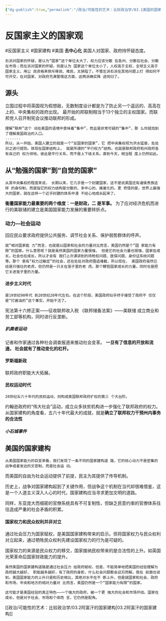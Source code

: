```yaml
---
{"dg-publish":true,"permalink":"/政治/可能性的艺术：比较政治学/03.1美国的国家建构/","dgPassFrontmatter":true}
---
```


# 反国家主义的国家观
#反国家主义 #国家建构 #美国
**去中心化**
美国人对国家、政府持怀疑态度。
```
右派对国家的怀疑，是认为“国家”这个单位太大了，权力应该分散 在各州、分散在社会、分散在市场；而左派对国家的怀疑，则是认为 国家这个单位太小了，人权高于主权，全球主义高于国家主义，用公 民资格来排斥移民、难民，太狭隘了。不管左派右派在其他问题上打 得如何不可开交，在对国家、对政府充满警惕这方面，这两派确实殊 途同归了。
```
## 源头
立国过程中将英国视为假想敌，无数制度设计都是为了防止另一个遥远的、高高在上的、中央集权的政府出现。
最开始的邦联制相当于13个独立的主权国家。而联邦党人召开制宪会议推动联邦的形成。
```
理解“联邦”这个 词在美国的语境中意味着“集中”，而且是非常可疑的“集中”，那 么你就找到了理解美国政治的入口。
.......
所以，从一开始，美国人建立的就是一个“反国家的国家”，它 把中央集权视为洪水猛兽，处处对之进行提防。体现在国家结构上， 就是所谓的“平行权力”结构，也就是联邦政府和州政府各有自己的 权力领地，彼此是平行关系，而不是上下级关系。直到今天，相当程 度上仍然如此。
```

## 从“勉强的国家”到“自觉的国家”
```
从其中央集权的程度来说， 长期以来，它几乎是一个封建国家，这不是说美国还有诸侯贵族这样 的身份制，而是指它的权力结构是分散的、多中心的、蜂巢化的。更 奇怪的是，世界上最强大的国家，就在这样一个近乎封建的体系中漫 不经心地成长起来了。
```
**衡量国家能力最重要的两个维度：一是财政，二 是军事。**
为了应对经济危机而进行的美联储的建立是美国国家能力发展的重要转折点。
### 动力—社会运动
回应民众要求政府提供公共服务、调节社会关系、保护弱势群体的呼声。
```
就“相对国家能 力”而言，也就是以国家和社会的力量对比而言，美国仍然是个“国 家能力有限”的国家。什么意思呢？就是虽然美国的国家力量很强， 但是它的社会力量也很强，国家在成长，社会也在成长，所以才会有 我们上次课讲到的持枪权问题、医保问题、身份证系统问题等。那个 患有“权力过敏症”的社会，还在处处对政府围追堵截，所以现在， 美国政府虽然已经是只强壮的老虎，但仍然是一只关在笼子里的老 虎。那个鞭笞国家成长的力量，同时也是把它关进笼子里的力量。
```
#### 进步主义时代
```
是19世纪90年代 到20世纪20年代左右。在这个阶段，美国政府似乎终于接受了政府不 仅仅是“打酱油的”这个事实，开始干活了。
```
宪法第十六修正案——征收联邦收入税
《联邦储备法案》——美联储
成立商业和劳工部等机构，同时进行反垄断。
##### 扒粪者运动
记者和作家通过各种社会调查报道来推动社会变革。
**一旦有了信息的开放和流通， 社会就有了推动变化的杠杆。**
#### 罗斯福新政
联邦政府职能大大拓展。
#### 民权运动时代
```
20世纪五六十年代的民权运动，则构成美国联邦政府扩权的第三 个大台阶。
```
约翰逊政府的“伟大社会”运动，成立众多扶贫机构进一步强化了联邦政府的权力。从国家建构的角度看，五六十年代最大的成就，就是**确立了联邦权力干预州内事务的合法性**
##### 小石城事件


## 美国的国家建构
```
从美国国家能力的巨变来看，我们发现了一条不同的国家建构道 路，它的核心动力不是密集的战争或者发达的文官制，而是社会运 动。
```
而美国的自由为社会运动提供了前提，民主为其提供了传导机制。

历史上，战争对国家建构起到了关键作用，但战争这个机制在当代却很难借鉴，这是一个人道主义深入人心的时代，国家建构应当寻求更加文明的道路。

同样，东亚庞大而细密的官僚系统具有不可复制性，但缺乏民意约束的官僚体系往往造成严重的社会矛盾的积累。

#### **国家权力和民众权利并非对立**
通过社会压力为国家赋权，是美国国家建构带来的启示。但将国家权力与民众权利对立起来，通过牺牲民众权利先建设国家权力的行为是可疑的。

国家权力的来源是民众权力的移交，国家接纳民权带来的是合法性的上升。如英国光荣革命后国家财政能力的提升。

```
虽然美国的国家建构道路是通过社会压力 给政府赋权，但是，不能简单地把美国的经验理解为政府越大越好， 职能越多越好，有了政府的身影，什么社会问题都会迎刃而解。我在 前面也说到，美国国家能力的上升只是和历史相比，其绝对水平在不 断上升，但是就国家和社会、政府和市场、中央和地方的相对力量对 比而言，美国仍然是一个“国家能力有限”的国家。 

这可能才是美国经验的真正特色——一个强大的政府，被一个更 强大的社会和市场环绕。国家在成长，但是对于社会、市场和个体而 言，它仍然是配角。
```
[[政治/可能性的艺术：比较政治学/03.2阿富汗的国家建构\|03.2阿富汗的国家建构]]